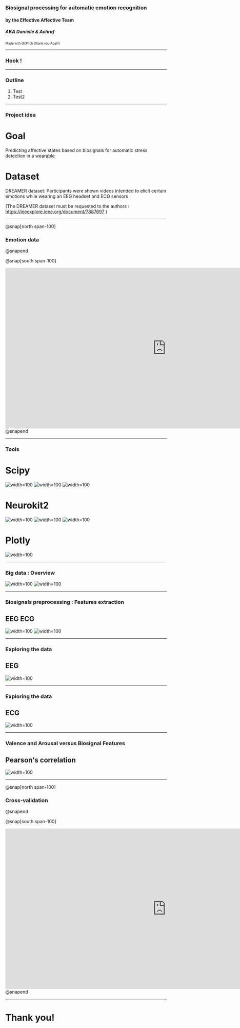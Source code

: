 ### Biosignal processing for automatic emotion recognition

#### by the Effective Affective Team 
##### AKA Danielle & Achraf
<sup><sub>Made with GitPitch (thank you Agah!)</sub></sup>

---

### Hook !



---

### Outline 

1. Test
2. Test2

---

### Project idea

# Goal 
Predicting affective states based on biosignals for automatic stress detection in a wearable

# Dataset

DREAMER dataset: Participants were shown videos intended to elicit certain emotions while wearing an EEG headset and ECG sensors

(The DREAMER dataset must be requested to the authors : https://ieeexplore.ieee.org/document/7887697 )

---

@snap[north span-100]
### Emotion data
@snapend

@snap[south span-100]
<iframe src="https://brainhack-school2020.github.io/Biosignal-Emotions-BHS-2020/" width="1000" height="500" frameborder="0" marginwidth="0" marginheight="0"></iframe>
@snapend


---

### Tools
# Scipy
![width=100](images/scipy.png)
![width=100](images/scipy_importexample.png)
![width=100](images/scipy_signalexample.png)
# Neurokit2
![width=100](images/neurokit2.png)
![width=100](images/neurokit2_importexample.png)
![width=100](images/neurokit2_ecgdemo.png)
# Plotly
![width=100](images/plotly.png)

---

### Big data : Overview
![width=100](images/stim.gif) ![width=100](images/basl.gif)

---

### Biosignals preprocessing : Features extraction
## EEG                        ECG
![width=100](images/EEG_features.png) ![width=100](images/ECG_features.png)

---

### Exploring the data
## EEG
![width=100](images/plotly_EEG.gif)

---

### Exploring the data
## ECG
![width=100](images/plotly_ECG.gif)

---
### Valence and Arousal versus Biosignal Features
## Pearson's correlation
![width=100](images/pearson_eeg_ecg.png)

---

@snap[north span-100]
### Cross-validation
@snapend

@snap[south span-100]
<iframe src="https://brainhack-school2020.github.io/Biosignal-Emotions-BHS-2020/DREAMER_group_cross_validation.html" width="1000" height="500" frameborder="0" marginwidth="0" marginheight="0"></iframe>
@snapend

---

# Thank you!
